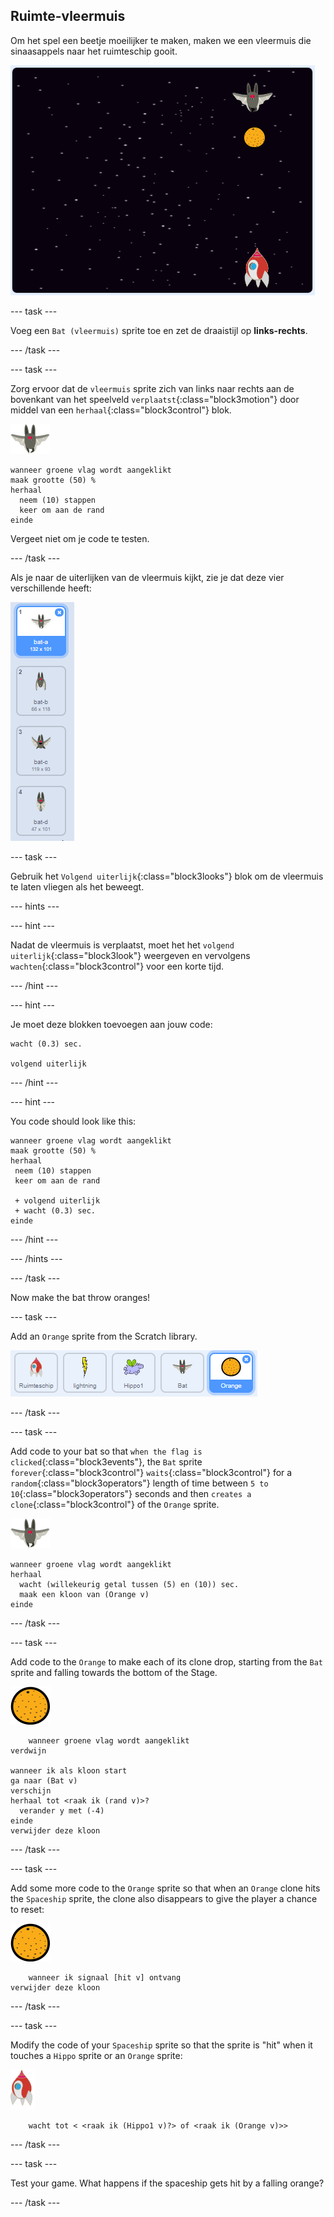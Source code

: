 ## Ruimte-vleermuis

Om het spel een beetje moeilijker te maken, maken we een vleermuis die sinaasappels naar het ruimteschip gooit.

![een vleermuis die een sinaasappel naar het ruimteschip gooit](images/bat-oranges.png)

\--- task \---

Voeg een `Bat (vleermuis)` sprite toe en zet de draaistijl op **links-rechts**.

\--- /task \---

\--- task \---

Zorg ervoor dat de `vleermuis` sprite zich van links naar rechts aan de bovenkant van het speelveld `verplaatst`{:class="block3motion"} door middel van een `herhaal`{:class="block3control"} blok.

![vleermuis sprite](images/bat-sprite.png)

```blocks3
wanneer groene vlag wordt aangeklikt
maak grootte (50) %
herhaal 
  neem (10) stappen
  keer om aan de rand
einde
```

Vergeet niet om je code te testen.

\--- /task \---

Als je naar de uiterlijken van de vleermuis kijkt, zie je dat deze vier verschillende heeft:

![screenshot](images/invaders-bat-costume.png)

\--- task \---

Gebruik het `Volgend uiterlijk`{:class="block3looks"} blok om de vleermuis te laten vliegen als het beweegt.

\--- hints \---

\--- hint \---

Nadat de vleermuis is verplaatst, moet het het `volgend uiterlijk`{:class="block3look"} weergeven en vervolgens `wachten`{:class="block3control"} voor een korte tijd.

\--- /hint \---

\--- hint \---

Je moet deze blokken toevoegen aan jouw code:

```blocks3
wacht (0.3) sec.

volgend uiterlijk
```

\--- /hint \---

\--- hint \---

You code should look like this:

```blocks3
wanneer groene vlag wordt aangeklikt
maak grootte (50) %
herhaal 
 neem (10) stappen
 keer om aan de rand

 + volgend uiterlijk
 + wacht (0.3) sec.
einde
```

\--- /hint \---

\--- /hints \---

\--- /task \---

Now make the bat throw oranges!

\--- task \---

Add an `Orange` sprite from the Scratch library.

![screenshot](images/invaders-orange.png)

\--- /task \---

\--- task \---

Add code to your bat so that `when the flag is clicked`{:class="block3events"}, the `Bat` sprite `forever`{:class="block3control"} `waits`{:class="block3control"} for a `random`{:class="block3operators"} length of time between `5 to 10`{:class="block3operators"} seconds and then `creates a clone`{:class="block3control"} of the `Orange` sprite.

![bat sprite](images/bat-sprite.png)

```blocks3
wanneer groene vlag wordt aangeklikt
herhaal 
  wacht (willekeurig getal tussen (5) en (10)) sec.
  maak een kloon van (Orange v)
einde
```

\--- /task \---

\--- task \---

Add code to the `Orange` to make each of its clone drop, starting from the `Bat` sprite and falling towards the bottom of the Stage.

![orange sprite](images/orange-sprite.png)

```blocks3
    wanneer groene vlag wordt aangeklikt
verdwijn

wanneer ik als kloon start
ga naar (Bat v)
verschijn
herhaal tot <raak ik (rand v)>?
  verander y met (-4)
einde
verwijder deze kloon
```

\--- /task \---

\--- task \---

Add some more code to the `Orange` sprite so that when an `Orange` clone hits the `Spaceship` sprite, the clone also disappears to give the player a chance to reset:

![orange sprite](images/orange-sprite.png)

```blocks3
    wanneer ik signaal [hit v] ontvang
verwijder deze kloon
```

\--- /task \---

\--- task \---

Modify the code of your `Spaceship` sprite so that the sprite is "hit" when it touches a `Hippo` sprite or an `Orange` sprite:

![rocket sprite](images/rocket-sprite.png)

```blocks3
    wacht tot < <raak ik (Hippo1 v)?> of <raak ik (Orange v)>>
```

\--- /task \---

\--- task \---

Test your game. What happens if the spaceship gets hit by a falling orange?

\--- /task \---